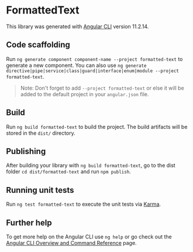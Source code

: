 # FormattedText

This library was generated with [Angular CLI](https://github.com/angular/angular-cli) version 11.2.14.

## Code scaffolding

Run `ng generate component component-name --project formatted-text` to generate a new component. You can also use `ng generate directive|pipe|service|class|guard|interface|enum|module --project formatted-text`.
> Note: Don't forget to add `--project formatted-text` or else it will be added to the default project in your `angular.json` file. 

## Build

Run `ng build formatted-text` to build the project. The build artifacts will be stored in the `dist/` directory.

## Publishing

After building your library with `ng build formatted-text`, go to the dist folder `cd dist/formatted-text` and run `npm publish`.

## Running unit tests

Run `ng test formatted-text` to execute the unit tests via [Karma](https://karma-runner.github.io).

## Further help

To get more help on the Angular CLI use `ng help` or go check out the [Angular CLI Overview and Command Reference](https://angular.io/cli) page.
